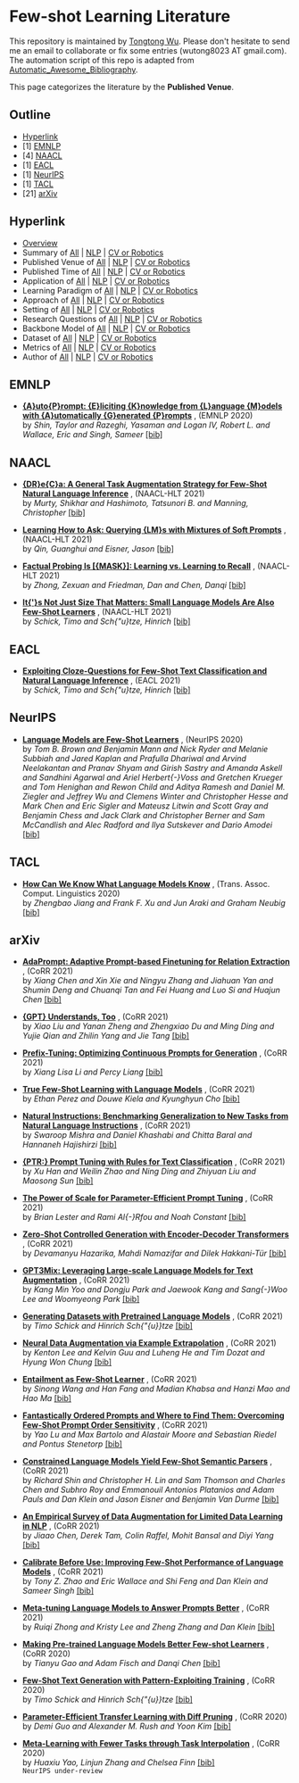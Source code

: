 # Few-shot Learning Literature 
This repository is maintained by [Tongtong Wu](https://wutong8023.site). Please don't hesitate to send me an email to collaborate or fix some entries (wutong8023 AT gmail.com). The automation script of this repo is adapted from [Automatic_Awesome_Bibliography](https://github.com/TLESORT/Automatic_Awesome_Bibliography).

This page categorizes the literature by the **Published Venue**.

## Outline 
- [Hyperlink](https://github.com/wutong8023/Awesome_Few_Shot_Learning/tree/master/fsl4all/venue/README.md#hyperlink)
- [1] [EMNLP](https://github.com/wutong8023/Awesome_Few_Shot_Learning/tree/master/fsl4all/venue/README.md#emnlp)
- [4] [NAACL](https://github.com/wutong8023/Awesome_Few_Shot_Learning/tree/master/fsl4all/venue/README.md#naacl)
- [1] [EACL](https://github.com/wutong8023/Awesome_Few_Shot_Learning/tree/master/fsl4all/venue/README.md#eacl)
- [1] [NeurIPS](https://github.com/wutong8023/Awesome_Few_Shot_Learning/tree/master/fsl4all/venue/README.md#neurips)
- [1] [TACL](https://github.com/wutong8023/Awesome_Few_Shot_Learning/tree/master/fsl4all/venue/README.md#tacl)
- [21] [arXiv](https://github.com/wutong8023/Awesome_Few_Shot_Learning/tree/master/fsl4all/venue/README.md#arxiv)
## Hyperlink 
- [Overview](https://github.com/wutong8023/Awesome_Few_Shot_Learning/tree/master/README.md)
- Summary of [All](https://github.com/wutong8023/Awesome_Few_Shot_Learning/tree/master/fsl4all/./) | [NLP](https://github.com/wutong8023/Awesome_Few_Shot_Learning/tree/master/fsl4nlp/./) | [CV or Robotics](https://github.com/wutong8023/Awesome_Few_Shot_Learning/tree/master/fsl4cv_robot/./)
- Published Venue of [All](https://github.com/wutong8023/Awesome_Few_Shot_Learning/tree/master/fsl4all/venue) | [NLP](https://github.com/wutong8023/Awesome_Few_Shot_Learning/tree/master/fsl4nlp/venue) | [CV or Robotics](https://github.com/wutong8023/Awesome_Few_Shot_Learning/tree/master/fsl4cv_robot/venue)
- Published Time of [All](https://github.com/wutong8023/Awesome_Few_Shot_Learning/tree/master/fsl4all/time) | [NLP](https://github.com/wutong8023/Awesome_Few_Shot_Learning/tree/master/fsl4nlp/time) | [CV or Robotics](https://github.com/wutong8023/Awesome_Few_Shot_Learning/tree/master/fsl4cv_robot/time)
- Application of [All](https://github.com/wutong8023/Awesome_Few_Shot_Learning/tree/master/fsl4all/application) | [NLP](https://github.com/wutong8023/Awesome_Few_Shot_Learning/tree/master/fsl4nlp/application) | [CV or Robotics](https://github.com/wutong8023/Awesome_Few_Shot_Learning/tree/master/fsl4cv_robot/application)
-  Learning Paradigm of [All](https://github.com/wutong8023/Awesome_Few_Shot_Learning/tree/master/fsl4all/supervision) | [NLP](https://github.com/wutong8023/Awesome_Few_Shot_Learning/tree/master/fsl4nlp/supervision) | [CV or Robotics](https://github.com/wutong8023/Awesome_Few_Shot_Learning/tree/master/fsl4cv_robot/supervision)
- Approach of [All](https://github.com/wutong8023/Awesome_Few_Shot_Learning/tree/master/fsl4all/approach) | [NLP](https://github.com/wutong8023/Awesome_Few_Shot_Learning/tree/master/fsl4nlp/approach) | [CV or Robotics](https://github.com/wutong8023/Awesome_Few_Shot_Learning/tree/master/fsl4cv_robot/approach)
- Setting of [All](https://github.com/wutong8023/Awesome_Few_Shot_Learning/tree/master/fsl4all/setting) | [NLP](https://github.com/wutong8023/Awesome_Few_Shot_Learning/tree/master/fsl4nlp/setting) | [CV or Robotics](https://github.com/wutong8023/Awesome_Few_Shot_Learning/tree/master/fsl4cv_robot/setting)
- Research Questions of [All](https://github.com/wutong8023/Awesome_Few_Shot_Learning/tree/master/fsl4all/research_question) | [NLP](https://github.com/wutong8023/Awesome_Few_Shot_Learning/tree/master/fsl4nlp/research_question) | [CV or Robotics](https://github.com/wutong8023/Awesome_Few_Shot_Learning/tree/master/fsl4cv_robot/research_question)
- Backbone Model of [All](https://github.com/wutong8023/Awesome_Few_Shot_Learning/tree/master/fsl4all/backbone_model) | [NLP](https://github.com/wutong8023/Awesome_Few_Shot_Learning/tree/master/fsl4nlp/backbone_model) | [CV or Robotics](https://github.com/wutong8023/Awesome_Few_Shot_Learning/tree/master/fsl4cv_robot/backbone_model)
- Dataset of [All](https://github.com/wutong8023/Awesome_Few_Shot_Learning/tree/master/fsl4all/dataset) | [NLP](https://github.com/wutong8023/Awesome_Few_Shot_Learning/tree/master/fsl4nlp/dataset) | [CV or Robotics](https://github.com/wutong8023/Awesome_Few_Shot_Learning/tree/master/fsl4cv_robot/dataset)
- Metrics of [All](https://github.com/wutong8023/Awesome_Few_Shot_Learning/tree/master/fsl4all/metrics) | [NLP](https://github.com/wutong8023/Awesome_Few_Shot_Learning/tree/master/fsl4nlp/metrics) | [CV or Robotics](https://github.com/wutong8023/Awesome_Few_Shot_Learning/tree/master/fsl4cv_robot/metrics)
- Author of [All](https://github.com/wutong8023/Awesome_Few_Shot_Learning/tree/master/fsl4all/author) | [NLP](https://github.com/wutong8023/Awesome_Few_Shot_Learning/tree/master/fsl4nlp/author) | [CV or Robotics](https://github.com/wutong8023/Awesome_Few_Shot_Learning/tree/master/fsl4cv_robot/author)

## EMNLP

- [**{A}uto{P}rompt: {E}liciting {K}nowledge from {L}anguage {M}odels with {A}utomatically {G}enerated {P}rompts**](https://www.aclweb.org/anthology/2020.emnlp-main.346) , (EMNLP 2020)<br> by *Shin, Taylor  and
Razeghi, Yasaman  and
Logan IV, Robert L.  and
Wallace, Eric  and
Singh, Sameer* [[bib]](https://github.com/wutong8023/Awesome_Few_Shot_Learning/tree/master/./bibtex.bib#L104-L115) <br>

## NAACL

- [**{DR}e{C}a: A General Task Augmentation Strategy for Few-Shot Natural Language Inference**](https://www.aclweb.org/anthology/2021.naacl-main.88) , (NAACL-HLT 2021)<br> by *Murty, Shikhar  and
Hashimoto, Tatsunori B.  and
Manning, Christopher* [[bib]](https://github.com/wutong8023/Awesome_Few_Shot_Learning/tree/master/./bibtex.bib#L1-L10) <br>

- [**Learning How to Ask: Querying {LM}s with Mixtures of Soft Prompts**](https://www.aclweb.org/anthology/2021.naacl-main.410) , (NAACL-HLT 2021)<br> by *Qin, Guanghui  and
Eisner, Jason* [[bib]](https://github.com/wutong8023/Awesome_Few_Shot_Learning/tree/master/./bibtex.bib#L50-L58) <br>

- [**Factual Probing Is [{MASK}]: Learning vs. Learning to Recall**](https://www.aclweb.org/anthology/2021.naacl-main.398) , (NAACL-HLT 2021)<br> by *Zhong, Zexuan  and
Friedman, Dan  and
Chen, Danqi* [[bib]](https://github.com/wutong8023/Awesome_Few_Shot_Learning/tree/master/./bibtex.bib#L70-L79) <br>

- [**It{'}s Not Just Size That Matters: Small Language Models Are Also Few-Shot Learners**](https://www.aclweb.org/anthology/2021.naacl-main.185) , (NAACL-HLT 2021)<br> by *Schick, Timo and
Sch{\"u}tze, Hinrich* [[bib]](https://github.com/wutong8023/Awesome_Few_Shot_Learning/tree/master/./bibtex.bib#L81-L89) <br>

## EACL

- [**Exploiting Cloze-Questions for Few-Shot Text Classification and Natural Language Inference**](https://www.aclweb.org/anthology/2021.eacl-main.20) , (EACL 2021)<br> by *Schick, Timo and
Sch{\"u}tze, Hinrich* [[bib]](https://github.com/wutong8023/Awesome_Few_Shot_Learning/tree/master/./bibtex.bib#L60-L68) <br>

## NeurIPS

- [**Language Models are Few-Shot Learners**](https://proceedings.neurips.cc/paper/2020/hash/1457c0d6bfcb4967418bfb8ac142f64a-Abstract.html) , (NeurIPS 2020)<br> by *Tom B. Brown and
Benjamin Mann and
Nick Ryder and
Melanie Subbiah and
Jared Kaplan and
Prafulla Dhariwal and
Arvind Neelakantan and
Pranav Shyam and
Girish Sastry and
Amanda Askell and
Sandhini Agarwal and
Ariel Herbert{-}Voss and
Gretchen Krueger and
Tom Henighan and
Rewon Child and
Aditya Ramesh and
Daniel M. Ziegler and
Jeffrey Wu and
Clemens Winter and
Christopher Hesse and
Mark Chen and
Eric Sigler and
Mateusz Litwin and
Scott Gray and
Benjamin Chess and
Jack Clark and
Christopher Berner and
Sam McCandlish and
Alec Radford and
Ilya Sutskever and
Dario Amodei* [[bib]](https://github.com/wutong8023/Awesome_Few_Shot_Learning/tree/master/./bibtex.bib#L12-L48) <br>

## TACL

- [**How Can We Know What Language Models Know**](https://transacl.org/ojs/index.php/tacl/article/view/1983) , (Trans. Assoc. Comput. Linguistics 2020)<br> by *Zhengbao Jiang and
Frank F. Xu and
Jun Araki and
Graham Neubig* [[bib]](https://github.com/wutong8023/Awesome_Few_Shot_Learning/tree/master/./bibtex.bib#L91-L102) <br>

## arXiv

- [**AdaPrompt: Adaptive Prompt-based Finetuning for Relation Extraction**](https://arxiv.org/abs/2104.07650) , (CoRR 2021)<br> by *Xiang Chen and
Xin Xie and
Ningyu Zhang and
Jiahuan Yan and
Shumin Deng and
Chuanqi Tan and
Fei Huang and
Luo Si and
Huajun Chen* [[bib]](https://github.com/wutong8023/Awesome_Few_Shot_Learning/tree/master/./bibtex.bib#L129-L144) <br>

- [**{GPT} Understands, Too**](https://arxiv.org/abs/2103.10385) , (CoRR 2021)<br> by *Xiao Liu and
Yanan Zheng and
Zhengxiao Du and
Ming Ding and
Yujie Qian and
Zhilin Yang and
Jie Tang* [[bib]](https://github.com/wutong8023/Awesome_Few_Shot_Learning/tree/master/./bibtex.bib#L146-L160) <br>

- [**Prefix-Tuning: Optimizing Continuous Prompts for Generation**](https://arxiv.org/abs/2101.00190) , (CoRR 2021)<br> by *Xiang Lisa Li and
Percy Liang* [[bib]](https://github.com/wutong8023/Awesome_Few_Shot_Learning/tree/master/./bibtex.bib#L174-L182) <br>

- [**True Few-Shot Learning with Language Models**](https://arxiv.org/abs/2105.11447) , (CoRR 2021)<br> by *Ethan Perez and
Douwe Kiela and
Kyunghyun Cho* [[bib]](https://github.com/wutong8023/Awesome_Few_Shot_Learning/tree/master/./bibtex.bib#L184-L193) <br>

- [**Natural Instructions: Benchmarking Generalization to New Tasks from
Natural Language Instructions**](https://arxiv.org/abs/2104.08773) , (CoRR 2021)<br> by *Swaroop Mishra and
Daniel Khashabi and
Chitta Baral and
Hannaneh Hajishirzi* [[bib]](https://github.com/wutong8023/Awesome_Few_Shot_Learning/tree/master/./bibtex.bib#L205-L216) <br>

- [**{PTR:} Prompt Tuning with Rules for Text Classification**](https://arxiv.org/abs/2105.11259) , (CoRR 2021)<br> by *Xu Han and
Weilin Zhao and
Ning Ding and
Zhiyuan Liu and
Maosong Sun* [[bib]](https://github.com/wutong8023/Awesome_Few_Shot_Learning/tree/master/./bibtex.bib#L218-L229) <br>

- [**The Power of Scale for Parameter-Efficient Prompt Tuning**](https://arxiv.org/abs/2104.08691) , (CoRR 2021)<br> by *Brian Lester and
Rami Al{-}Rfou and
Noah Constant* [[bib]](https://github.com/wutong8023/Awesome_Few_Shot_Learning/tree/master/./bibtex.bib#L231-L240) <br>

- [**Zero-Shot Controlled Generation with Encoder-Decoder Transformers**](https://arxiv.org/abs/2106.06411) , (CoRR 2021)<br> by *Devamanyu Hazarika, Mahdi Namazifar and Dilek Hakkani-Tür* [[bib]](https://github.com/wutong8023/Awesome_Few_Shot_Learning/tree/master/./bibtex.bib#L242-L249) <br>

- [**GPT3Mix: Leveraging Large-scale Language Models for Text Augmentation**](https://arxiv.org/abs/2104.08826) , (CoRR 2021)<br> by *Kang Min Yoo and
Dongju Park and
Jaewook Kang and
Sang{-}Woo Lee and
Woomyeong Park* [[bib]](https://github.com/wutong8023/Awesome_Few_Shot_Learning/tree/master/./bibtex.bib#L251-L262) <br>

- [**Generating Datasets with Pretrained Language Models**](https://arxiv.org/abs/2104.07540) , (CoRR 2021)<br> by *Timo Schick and
Hinrich Sch{\"{u}}tze* [[bib]](https://github.com/wutong8023/Awesome_Few_Shot_Learning/tree/master/./bibtex.bib#L264-L272) <br>

- [**Neural Data Augmentation via Example Extrapolation**](https://arxiv.org/abs/2102.01335) , (CoRR 2021)<br> by *Kenton Lee and
Kelvin Guu and
Luheng He and
Tim Dozat and
Hyung Won Chung* [[bib]](https://github.com/wutong8023/Awesome_Few_Shot_Learning/tree/master/./bibtex.bib#L274-L285) <br>

- [**Entailment as Few-Shot Learner**](https://arxiv.org/abs/2104.14690) , (CoRR 2021)<br> by *Sinong Wang and
Han Fang and
Madian Khabsa and
Hanzi Mao and
Hao Ma* [[bib]](https://github.com/wutong8023/Awesome_Few_Shot_Learning/tree/master/./bibtex.bib#L287-L298) <br>

- [**Fantastically Ordered Prompts and Where to Find Them: Overcoming Few-Shot
Prompt Order Sensitivity**](https://arxiv.org/abs/2104.08786) , (CoRR 2021)<br> by *Yao Lu and
Max Bartolo and
Alastair Moore and
Sebastian Riedel and
Pontus Stenetorp* [[bib]](https://github.com/wutong8023/Awesome_Few_Shot_Learning/tree/master/./bibtex.bib#L300-L312) <br>

- [**Constrained Language Models Yield Few-Shot Semantic Parsers**](https://arxiv.org/abs/2104.08768) , (CoRR 2021)<br> by *Richard Shin and
Christopher H. Lin and
Sam Thomson and
Charles Chen and
Subhro Roy and
Emmanouil Antonios Platanios and
Adam Pauls and
Dan Klein and
Jason Eisner and
Benjamin Van Durme* [[bib]](https://github.com/wutong8023/Awesome_Few_Shot_Learning/tree/master/./bibtex.bib#L314-L330) <br>

- [**An Empirical Survey of Data Augmentation for Limited Data Learning in NLP**](https://arxiv.org/abs/2106.07499) , (CoRR 2021)<br> by *Jiaao Chen, Derek Tam, Colin Raffel, Mohit Bansal and Diyi Yang* [[bib]](https://github.com/wutong8023/Awesome_Few_Shot_Learning/tree/master/./bibtex.bib#L332-L339) <br>

- [**Calibrate Before Use: Improving Few-Shot Performance of Language Models**](https://arxiv.org/abs/2102.09690) , (CoRR 2021)<br> by *Tony Z. Zhao and
Eric Wallace and
Shi Feng and
Dan Klein and
Sameer Singh* [[bib]](https://github.com/wutong8023/Awesome_Few_Shot_Learning/tree/master/./bibtex.bib#L341-L352) <br>

- [**Meta-tuning Language Models to Answer Prompts Better**](https://arxiv.org/abs/2104.04670) , (CoRR 2021)<br> by *Ruiqi Zhong and
Kristy Lee and
Zheng Zhang and
Dan Klein* [[bib]](https://github.com/wutong8023/Awesome_Few_Shot_Learning/tree/master/./bibtex.bib#L355-L365) <br>

- [**Making Pre-trained Language Models Better Few-shot Learners**](https://arxiv.org/abs/2012.15723) , (CoRR 2020)<br> by *Tianyu Gao and
Adam Fisch and
Danqi Chen* [[bib]](https://github.com/wutong8023/Awesome_Few_Shot_Learning/tree/master/./bibtex.bib#L162-L172) <br>

- [**Few-Shot Text Generation with Pattern-Exploiting Training**](https://arxiv.org/abs/2012.11926) , (CoRR 2020)<br> by *Timo Schick and
Hinrich Sch{\"{u}}tze* [[bib]](https://github.com/wutong8023/Awesome_Few_Shot_Learning/tree/master/./bibtex.bib#L195-L203) <br>

- [**Parameter-Efficient Transfer Learning with Diff Pruning**](https://arxiv.org/abs/2012.07463) , (CoRR 2020)<br> by *Demi Guo and
Alexander M. Rush and
Yoon Kim* [[bib]](https://github.com/wutong8023/Awesome_Few_Shot_Learning/tree/master/./bibtex.bib#L367-L376) <br>

- [**Meta-Learning with Fewer Tasks through Task Interpolation**](https://arxiv.org/abs/2106.02695) , (CoRR 2020)<br> by *Huaxiu Yao, Linjun Zhang and Chelsea Finn* [[bib]](https://github.com/wutong8023/Awesome_Few_Shot_Learning/tree/master/./bibtex.bib#L379-L386) <br>
``` NeurIPS under-review ``` 
